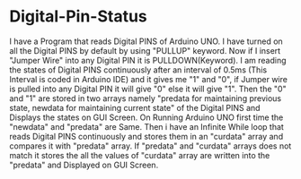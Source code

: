 # Digital-Pin-Status
I have a Program that reads Digital PINS of Arduino UNO. I have turned on all the Digital PINS by default by using "PULLUP" keyword. Now if I insert "Jumper Wire" into any Digital PIN it is PULLDOWN(Keyword). I am reading the states of Digital PINS continuously after an interval of 0.5ms (This Interval is coded in Arduino IDE) and it gives me "1" and "0", if Jumper wire is pulled into any Digital PIN it will give "0" else it will give "1".        Then the "0" and "1" are stored in two arrays namely "predata for maintaining previous state, newdata for maintaining current state" of the Digital PINS and Displays the states on GUI Screen.   On Running Arduino UNO first time the "newdata" and "predata" are Same. Then i have an Infinite While loop that reads Digital PINS continuously and stores them in an "curdata" array and compares it with "predata" array. If "predata" and "curdata" arrays does not match it stores the all the values of "curdata" array are written into the "predata" and Displayed on GUI Screen.
